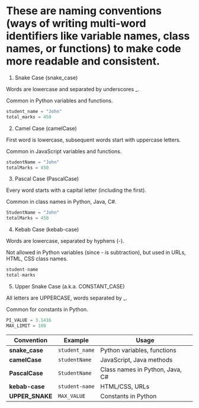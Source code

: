 # These are naming conventions (ways of writing multi-word identifiers like variable names, class names, or functions) to make code more readable and consistent.

1. Snake Case (snake_case)

Words are lowercase and separated by underscores \_.

Common in Python variables and functions.

```py
student_name = "John"
total_marks = 450

```

2. Camel Case (camelCase)

First word is lowercase, subsequent words start with uppercase letters.

Common in JavaScript variables and functions.

```py
studentName = "John"
totalMarks = 450

```

3. Pascal Case (PascalCase)

Every word starts with a capital letter (including the first).

Common in class names in Python, Java, C#.

```py
StudentName = "John"
totalMarks = 450


```

4. Kebab Case (kebab-case)

Words are lowercase, separated by hyphens (-).

Not allowed in Python variables (since - is subtraction),
but used in URLs, HTML, CSS class names.

```py
student-name
total-marks

```

5. Upper Snake Case (a.k.a. CONSTANT_CASE)

All letters are UPPERCASE, words separated by \_.

Common for constants in Python.

```py
PI_VALUE = 3.1416
MAX_LIMIT = 100

```

| Convention      | Example        | Usage                           |
| --------------- | -------------- | ------------------------------- |
| **snake_case**  | `student_name` | Python variables, functions     |
| **camelCase**   | `studentName`  | JavaScript, Java methods        |
| **PascalCase**  | `StudentName`  | Class names in Python, Java, C# |
| **kebab-case**  | `student-name` | HTML/CSS, URLs                  |
| **UPPER_SNAKE** | `MAX_VALUE`    | Constants in Python             |
